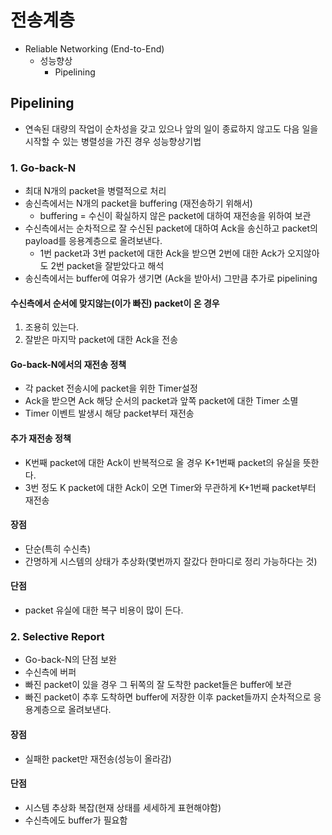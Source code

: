 # 전송계층

- Reliable Networking (End-to-End)
  - 성능향상 
    - Pipelining

## Pipelining

- 연속된 대량의 작업이 순차성을 갖고 있으나 앞의 일이 종료하지 않고도 다음 일을 시작할 수 있는 병렬성을 가진 경우 성능향상기법

### 1. Go-back-N

- 최대 N개의 packet을 병렬적으로 처리
- 송신측에서는 N개의 packet을 buffering (재전송하기 위해서)
  - buffering = 수신이 확실하지 않은 packet에 대하여 재전송을 위하여 보관
- 수신측에서는 순차적으로 잘 수신된 packet에 대하여 Ack을 송신하고 packet의 payload를 응용계층으로 올려보낸다.
  - 1번 packet과 3번 packet에 대한 Ack을 받으면 2번에 대한 Ack가 오지않아도 2번 packet을 잘받았다고 해석
- 송신측에서는 buffer에  여유가 생기면 (Ack을 받아서) 그만큼 추가로 pipelining

#### 수신측에서 순서에 맞지않는(이가 빠진) packet이 온 경우

1. 조용히 있는다.
2. 잘받은 마지막 packet에 대한 Ack을 전송

#### Go-back-N에서의 재전송 정책

- 각 packet 전송시에 packet을 위한 Timer설정
- Ack을 받으면 Ack 해당 순서의 packet과 앞쪽 packet에 대한 Timer 소멸
- Timer 이벤트 발생시 해당 packet부터 재전송

#### 추가 재전송 정책

- K번째 packet에 대한 Ack이 반복적으로 올 경우 K+1번째 packet의 유실을 뜻한다.
- 3번 정도 K packet에 대한 Ack이 오면 Timer와 무관하게 K+1번째 packet부터 재전송

#### 장점

- 단순(특히 수신측)
- 간명하게 시스템의 상태가 추상화(몇번까지 잘갔다 한마디로 정리 가능하다는 것)

#### 단점

- packet 유실에 대한 복구 비용이 많이 든다.

### 2. Selective Report

- Go-back-N의 단점 보완
- 수신측에 버퍼
- 빠진 packet이 있을 경우 그 뒤쪽의 잘 도착한 packet들은 buffer에 보관
- 빠진 packet이 추후 도착하면 buffer에 저장한 이후 packet들까지 순차적으로 응용계층으로 올려보낸다.

#### 장점

- 실패한 packet만 재전송(성능이 올라감)

#### 단점

- 시스템 추상화 복잡(현재 상태를 세세하게 표현해야함)
- 수신측에도 buffer가 필요함

#### 